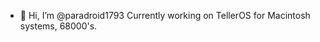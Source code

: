 - 👋 Hi, I’m @paradroid1793
Currently working on TellerOS for Macintosh systems, 68000's.

<!---
paradroid1793/paradroid1793 is a ✨ special ✨ repository because its `README.md` (this file) appears on your GitHub profile.
You can click the Preview link to take a look at your changes.
--->
